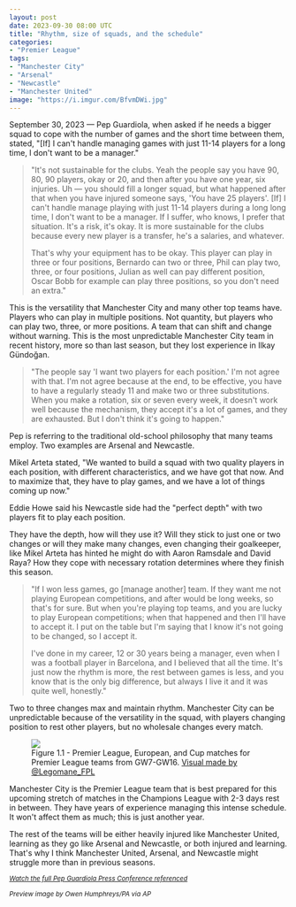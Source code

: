 ```yaml
---
layout: post
date: 2023-09-30 08:00 UTC
title: "Rhythm, size of squads, and the schedule"
categories:
- "Premier League"
tags:
- "Manchester City"
- "Arsenal"
- "Newcastle"
- "Manchester United"
image: "https://i.imgur.com/BfvmDWi.jpg"
---
```


September 30, 2023 — Pep Guardiola, when asked if he needs a bigger squad to cope with the number of games and the short time between them, stated, "[If] I can't handle managing games with just 11-14 players for a long time, I don't want to be a manager."

<!---more--->

> "It's not sustainable for the clubs. Yeah the people say you have 90, 80, 90 players, okay or 20, and then after you have one year, six injuries. Uh — you should fill a longer squad, but what happened after that when you have injured someone says, 'You have 25 players'. [If] I can't handle manage playing with just 11-14 players during a long long time, I don't want to be a manager. If I suffer, who knows, I prefer that situation. It's a risk, it's okay. It is more sustainable for the clubs because every new player is a transfer, he's a salaries, and whatever. 
> 
> That's why your equipment has to be okay. This player can play in three or four positions, Bernardo can two or three, Phil can play two, three, or four positions, Julian as well can pay different position, Oscar Bobb for example can play three positions, so you don't need an extra."

This is the versatility that Manchester City and many other top teams have. Players who can play in multiple positions. Not quantity, but players who can play two, three, or more positions. A team that can shift and change without warning. This is the most unpredictable Manchester City team in recent history, more so than last season, but they lost experience in Ilkay Gündoğan.

> "The people say 'I want two players for each position.' I'm not agree with that. I'm not agree because at the end, to be effective, you have to have a regularly steady 11 and make two or three substitutions. When you make a rotation, six or seven every week, it doesn't work well because the mechanism, they accept it's a lot of games, and they are exhausted. But I don't think it's going to happen."

Pep is referring to the traditional old-school philosophy that many teams employ. Two examples are Arsenal and Newcastle.

Mikel Arteta stated, "We wanted to build a squad with two quality players in each position, with different characteristics, and we have got that now. And to maximize that, they have to play games, and we have a lot of things coming up now."

Eddie Howe said his Newcastle side had the "perfect depth" with two players fit to play each position.

They have the depth, how will they use it? Will they stick to just one or two changes or will they make many changes, even changing their goalkeeper, like Mikel Arteta has hinted he might do with Aaron Ramsdale and David Raya? How they cope with necessary rotation determines where they finish this season.

> "If I won less games, go [manage another] team. If they want me not playing European competitions, and after would be long weeks, so that's for sure. But when you're playing top teams, and you are lucky to play European competitions; when that happened and then I'll have to accept it. I put on the table but I'm saying that I know it's not going to be changed, so I accept it. 
> 
> I've done in my career, 12 or 30 years being a manager, even when I was a football player in Barcelona, and I believed that all the time. It's just now the rhythm is more, the rest between games is less, and you know that is the only big difference, but always I live it and it was quite well, honestly."

Two to three changes max and maintain rhythm. Manchester City can be unpredictable because of the versatility in the squad, with players changing position to rest other players, but no wholesale changes every match.

<figure>
    <img src="https://i.imgur.com/YKuVlZV.jpg">
    <figcaption>Figure 1.1 - Premier League, European, and Cup matches for Premier League teams from GW7-GW16. <a href="https://x.com/legomane_fpl/status/1707651879151280363?s=46&t=YC8lQJTh43E_mBQW40Ct2g">Visual made by @Legomane_FPL</a></figcaption>
</figure>

Manchester City is the Premier League team that is best prepared for this upcoming stretch of matches in the Champions League with 2-3 days rest in between. They have years of experience managing this intense schedule. It won't affect them as much; this is just another year.

The rest of the teams will be either heavily injured like Manchester United, learning as they go like Arsenal and Newcastle, or both injured and learning. That's why I think Manchester United, Arsenal, and Newcastle might struggle more than in previous seasons.

<small><em>
<a href="https://youtu.be/vFGBaVnQuYk?si=wugrhpj5Sd3FASSp">Watch the full Pep Guardiola Press Conference referenced</a>

Preview image by Owen Humphreys/PA via AP
</em></small>
